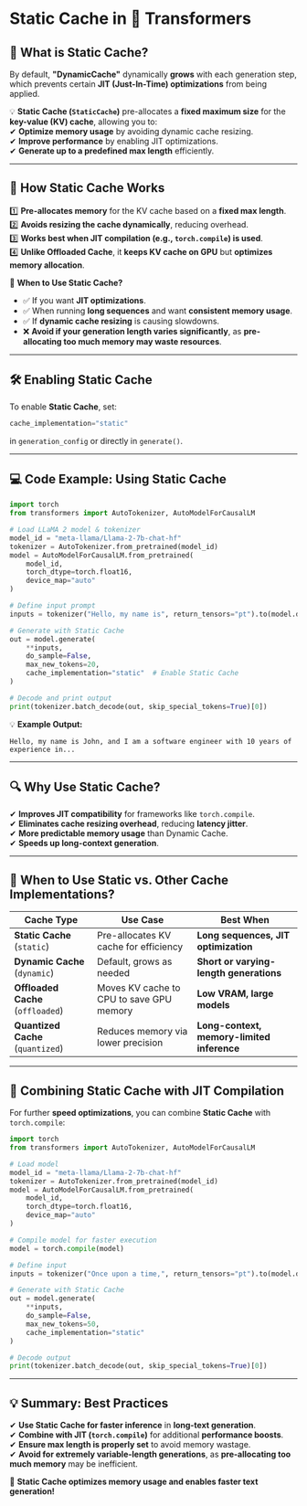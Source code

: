 # **Static Cache in 🤗 Transformers**  

## **📌 What is Static Cache?**  
By default, **"DynamicCache"** dynamically **grows** with each generation step, which prevents certain **JIT (Just-In-Time) optimizations** from being applied.  

💡 **Static Cache (`StaticCache`)** pre-allocates a **fixed maximum size** for the **key-value (KV) cache**, allowing you to:  
✔ **Optimize memory usage** by avoiding dynamic cache resizing.  
✔ **Improve performance** by enabling JIT optimizations.  
✔ **Generate up to a predefined max length** efficiently.  

---

## **🚀 How Static Cache Works**  
1️⃣ **Pre-allocates memory** for the KV cache based on a **fixed max length**.  
2️⃣ **Avoids resizing the cache dynamically**, reducing overhead.  
3️⃣ **Works best when JIT compilation (e.g., `torch.compile`) is used**.  
4️⃣ **Unlike Offloaded Cache**, it **keeps KV cache on GPU** but **optimizes memory allocation**.  

📌 **When to Use Static Cache?**  
- ✅ If you want **JIT optimizations**.  
- ✅ When running **long sequences** and want **consistent memory usage**.  
- ✅ If **dynamic cache resizing** is causing slowdowns.  
- ❌ **Avoid if your generation length varies significantly**, as **pre-allocating too much memory may waste resources**.  

---

## **🛠️ Enabling Static Cache**
To enable **Static Cache**, set:  
```python
cache_implementation="static"
```
in `generation_config` or directly in `generate()`.  

---

## **💻 Code Example: Using Static Cache**  
```python
import torch
from transformers import AutoTokenizer, AutoModelForCausalLM

# Load LLaMA 2 model & tokenizer
model_id = "meta-llama/Llama-2-7b-chat-hf"
tokenizer = AutoTokenizer.from_pretrained(model_id)
model = AutoModelForCausalLM.from_pretrained(
    model_id,
    torch_dtype=torch.float16,
    device_map="auto"
)

# Define input prompt
inputs = tokenizer("Hello, my name is", return_tensors="pt").to(model.device)

# Generate with Static Cache
out = model.generate(
    **inputs,
    do_sample=False,
    max_new_tokens=20,
    cache_implementation="static"  # Enable Static Cache
)

# Decode and print output
print(tokenizer.batch_decode(out, skip_special_tokens=True)[0])
```
💡 **Example Output:**  
```
Hello, my name is John, and I am a software engineer with 10 years of experience in...
```

---

## **🔍 Why Use Static Cache?**
✔ **Improves JIT compatibility** for frameworks like `torch.compile`.  
✔ **Eliminates cache resizing overhead**, reducing **latency jitter**.  
✔ **More predictable memory usage** than Dynamic Cache.  
✔ **Speeds up long-context generation**.  

---

## **📌 When to Use Static vs. Other Cache Implementations?**  

| **Cache Type**     | **Use Case** | **Best When** |
|-------------------|-------------|--------------|
| **Static Cache** (`static`) | Pre-allocates KV cache for efficiency | **Long sequences, JIT optimization** |
| **Dynamic Cache** (`dynamic`) | Default, grows as needed | **Short or varying-length generations** |
| **Offloaded Cache** (`offloaded`) | Moves KV cache to CPU to save GPU memory | **Low VRAM, large models** |
| **Quantized Cache** (`quantized`) | Reduces memory via lower precision | **Long-context, memory-limited inference** |

---

## **🔄 Combining Static Cache with JIT Compilation**
For further **speed optimizations**, you can combine **Static Cache** with `torch.compile`:  

```python
import torch
from transformers import AutoTokenizer, AutoModelForCausalLM

# Load model
model_id = "meta-llama/Llama-2-7b-chat-hf"
tokenizer = AutoTokenizer.from_pretrained(model_id)
model = AutoModelForCausalLM.from_pretrained(
    model_id, 
    torch_dtype=torch.float16,
    device_map="auto"
)

# Compile model for faster execution
model = torch.compile(model)

# Define input
inputs = tokenizer("Once upon a time,", return_tensors="pt").to(model.device)

# Generate with Static Cache
out = model.generate(
    **inputs,
    do_sample=False,
    max_new_tokens=50,
    cache_implementation="static"
)

# Decode output
print(tokenizer.batch_decode(out, skip_special_tokens=True)[0])
```
---

## **💡 Summary: Best Practices**
✔ **Use Static Cache for faster inference** in **long-text generation**.  
✔ **Combine with JIT (`torch.compile`)** for additional **performance boosts**.  
✔ **Ensure max length is properly set** to avoid memory wastage.  
✔ **Avoid for extremely variable-length generations**, as **pre-allocating too much memory** may be inefficient.  

🚀 **Static Cache optimizes memory usage and enables faster text generation!**